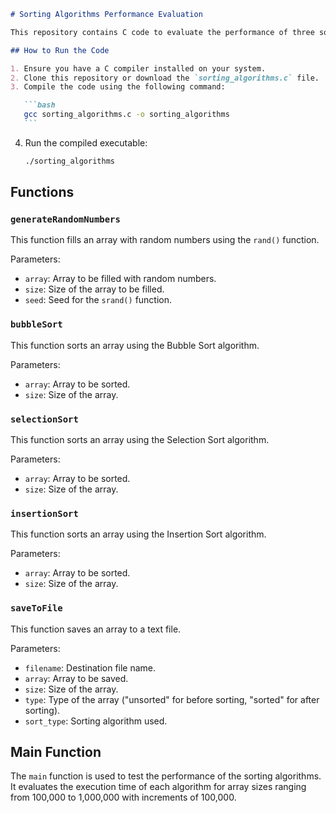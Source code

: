 ````markdown
# Sorting Algorithms Performance Evaluation

This repository contains C code to evaluate the performance of three sorting algorithms: Bubble Sort, Selection Sort, and Insertion Sort. The code generates random numbers, sorts them using each algorithm, measures execution time, and saves the results to a text file.

## How to Run the Code

1. Ensure you have a C compiler installed on your system.
2. Clone this repository or download the `sorting_algorithms.c` file.
3. Compile the code using the following command:

   ```bash
   gcc sorting_algorithms.c -o sorting_algorithms
   ```
````

4. Run the compiled executable:

   ```bash
   ./sorting_algorithms
   ```

## Functions

### `generateRandomNumbers`

This function fills an array with random numbers using the `rand()` function.

Parameters:

- `array`: Array to be filled with random numbers.
- `size`: Size of the array to be filled.
- `seed`: Seed for the `srand()` function.

### `bubbleSort`

This function sorts an array using the Bubble Sort algorithm.

Parameters:

- `array`: Array to be sorted.
- `size`: Size of the array.

### `selectionSort`

This function sorts an array using the Selection Sort algorithm.

Parameters:

- `array`: Array to be sorted.
- `size`: Size of the array.

### `insertionSort`

This function sorts an array using the Insertion Sort algorithm.

Parameters:

- `array`: Array to be sorted.
- `size`: Size of the array.

### `saveToFile`

This function saves an array to a text file.

Parameters:

- `filename`: Destination file name.
- `array`: Array to be saved.
- `size`: Size of the array.
- `type`: Type of the array ("unsorted" for before sorting, "sorted" for after sorting).
- `sort_type`: Sorting algorithm used.

## Main Function

The `main` function is used to test the performance of the sorting algorithms. It evaluates the execution time of each algorithm for array sizes ranging from 100,000 to 1,000,000 with increments of 100,000.

```

```
